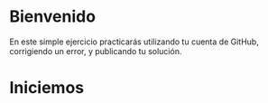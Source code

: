 # Bienvenido

En este simple ejercicio practicarás utilizando tu cuenta de GitHub, corrigiendo un error, y publicando tu solución.

# Iniciemos

